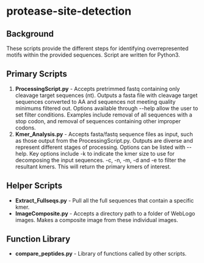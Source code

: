 # protease-site-detection
## Background
These scripts provide the different steps for identifying overrepresented motifs within the provided sequences. Script are written for Python3.

## Primary Scripts
1. **ProcessingScript.py** - Accepts pretrimmed fastq containing only cleavage target sequences (nt). Outputs a fasta file with cleavage target sequences converted to AA and sequences not meeting quality minimums filtered out. Options available through --help allow the user to set filter conditions. Examples include removal of all sequences with a stop codon, and removal of sequences containing other improper codons. 
1. **Kmer_Analysis.py** - Accepts fasta/fastq sequence files as input, such as those output from the ProcessingScript.py. Outputs are diverse and represent different stages of processing. Options can be listed with --help. Key options include -k to indicate the kmer size to use for decomposing the input sequences. -c, -n, -m, -d and -e to filter the resultant kmers. This will return the primary kmers of interest. 

## Helper Scripts
* **Extract_Fullseqs.py** - Pull all the full sequences that contain a specific kmer.
* **ImageComposite.py** - Accepts a directory path to a folder of WebLogo images. Makes a composite image from these individual images.

## Function Library
* **compare_peptides.py** - Library of functions called by other scripts.


